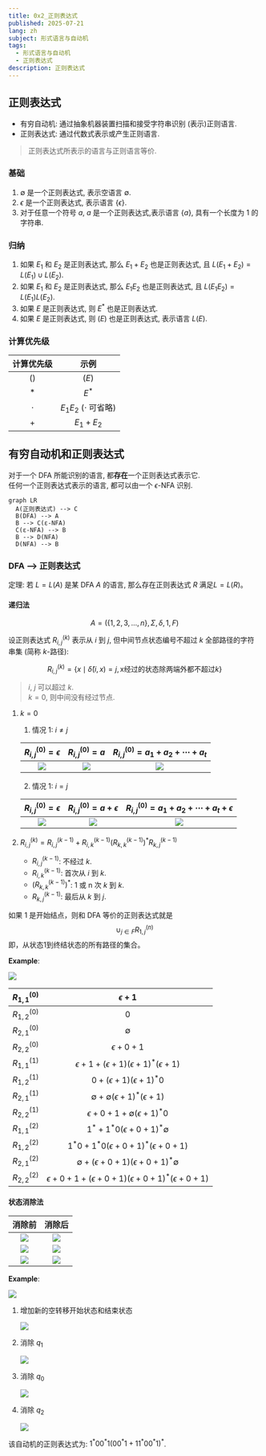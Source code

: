 ```yaml
---
title: 0x2_正则表达式
published: 2025-07-21
lang: zh
subject: 形式语言与自动机
tags:
  - 形式语言与自动机
  - 正则表达式
description: 正则表达式
---
```


## 正则表达式

- 有穷自动机: 通过抽象机器装置扫描和接受字符串识别 (表示)正则语言.
- 正则表达式: 通过代数式表示或产生正则语言.
 > 正则表达式所表示的语言与正则语言等价.

### 基础

1. $\emptyset$ 是一个正则表达式, 表示空语言 $\emptyset$.
2. $\epsilon$ 是一个正则表达式, 表示语言 $\{\epsilon\}$.
3. 对于任意一个符号 $a$, $a$ 是一个正则表达式,表示语言 $\{a\}$, 具有一个长度为 1 的字符串.

### 归纳

1. 如果 $E_1$ 和 $E_2$ 是正则表达式, 那么 $E_1 + E_2$ 也是正则表达式, 且 $L(E_1 + E_2) = L(E_1) \cup L(E_2)$.
2. 如果 $E_1$ 和 $E_2$ 是正则表达式, 那么 $E_1 E_2$ 也是正则表达式, 且 $L(E_1 E_2) = L(E_1)L(E_2)$.
3. 如果 $E$ 是正则表达式, 则 $E^*$ 也是正则表达式.
4. 如果 $E$ 是正则表达式, 则 $(E)$ 也是正则表达式, 表示语言 $L(E)$.

### 计算优先级

|计算优先级|示例|
|:------:|:--:|
| () |$(E)$|
| * |$E^*$|
|$\cdot$|$E_1 E_2$ ($\cdot$ 可省略)|
| + |$E_1 + E_2$|

## 有穷自动机和正则表达式

对于一个 DFA 所能识别的语言, 都**存在**一个正则表达式表示它.  
任何一个正则表达式表示的语言, 都可以由一个 $\epsilon$-NFA 识别.

```mermaid
graph LR 
  A(正则表达式) --> C
  B(DFA) --> A
  B --> C(ε-NFA)
  C(ε-NFA) --> B
  B --> D(NFA)
  D(NFA) --> B
```

### DFA --> 正则表达式

定理: 若 $L = L(A)$ 是某 DFA $A$ 的语言, 那么存在正则表达式 $R$ 满足$L = L(R)$。

#### 递归法

$$A = (\{1,2,3,...,n\},\Sigma,\delta,1,F)$$

设正则表达式 $R_{i,j}^{(k)}$ 表示从 $i$ 到 $j$, 但中间节点状态编号不超过 $k$ 全部路径的字符串集 (简称 $k$-路径):

$$R_{i,j}^{(k)} = \{x \mid \hat{\delta}(i, x) = j, \text{x经过的状态除两端外都不超过} k\}$$

> $i$, $j$ 可以超过 $k$.  
> $k = 0$, 则中间没有经过节点.

1. $k = 0$
  
    1. 情况 1: $i \neq j$

      |$R_{i,j}^{(0)} = \epsilon$ |$R_{i,j}^{(0)} = a$|$R_{i,j}^{(0)} = a_1 + a_2 + \cdots + a_t$|
      |:----:|:----:|:----:|
      |![](https://quickchart.io/graphviz?graph=digraph{rankdir=TD;i[shape=circle,label="i"];j[shape=circle,label="j"];})|![](https://quickchart.io/graphviz?graph=digraph{rankdir=LR;i[shape=circle,label="i"];j[shape=circle,label="j"];i->j[label="a"];})|![](https://quickchart.io/graphviz?graph=digraph{rankdir=LR;i[shape=circle,label="i"];j[shape=circle,label="j"];i->j[label="a_1"];i->j[label="..."];i->j[label="a_t"];})|

      2. 情况 1: $i = j$

      |$R_{i,j}^{(0)} = \epsilon$|$R_{i,j}^{(0)} = a + \epsilon$|$R_{i,j}^{(0)} = a_1 + a_2 + \cdots + a_t + \epsilon$|
      |:----:|:----:|:----:|
      |![](https://quickchart.io/graphviz?graph=digraph{rankdir=TD;i[shape=circle,label="i"];})|![](https://quickchart.io/graphviz?graph=digraph{rankdir=TD;i[shape=circle,label="i"];i->i[label="a"];})|![](https://quickchart.io/graphviz?graph=digraph{rankdir=LR;i[shape=circle,label="i"];i:n->i:n[label="a_1",labeldistance=2];i:w->i:w[label="...",labeldistance=2];i:e->i:e[label="a_t",labeldistance=2];})|

2. $R_{i,j}^{(k)} = R_{i,j}^{(k-1)} + R_{i,k}^{(k-1)} (R_{k,k}^{(k-1)})^* R_{k,j}^{(k-1)}$

    - $R_{i,j}^{(k-1)}$: 不经过 $k$.
    - $R_{i,k}^{(k-1)}$: 首次从 $i$ 到 $k$.
    - $(R_{k,k}^{(k-1)})^*$: 1 或 n 次 $k$ 到 $k$.
    - $R_{k,j}^{(k-1)}$: 最后从 $k$ 到 $j$.

如果 1 是开始结点，则和 DFA 等价的正则表达式就是
$$\cup_{j \in F} R_{1,j}^{(n)}$$
即，从状态1到终结状态的所有路径的集合。

**Example**:

![](https://quickchart.io/graphviz?graph=digraph{rankdir=LR;node[shape=circle];start[shape=point,label="start"];q1[label="q1"];q2[label="q2",peripheries=2];start->q1[label="start"];q1->q2[label="0"];q1->q1[label="1"];q2->q2[label="1,0"];})

|$R_{1,1}^{(0)}$ |$\epsilon + 1$|
|:---:|:---:|
|$R_{1,2}^{(0)}$ | $0$ |
|$R_{2,1}^{(0)}$ |$\emptyset$ |
|$R_{2,2}^{(0)}$ | $\epsilon + 0 + 1$|
|$R_{1,1}^{(1)}$ | $\epsilon + 1 + (\epsilon + 1)(\epsilon + 1)^* (\epsilon + 1)$|
|$R_{1,2}^{(1)}$ | $0 + (\epsilon + 1)(\epsilon + 1)^* 0$|
|$R_{2,1}^{(1)}$ | $\emptyset + \emptyset (\epsilon + 1)^* (\epsilon + 1)$|
|$R_{2,2}^{(1)}$ | $\epsilon + 0 + 1 + \emptyset (\epsilon + 1)^* 0$|
|$R_{1,1}^{(2)}$ | $1^* + 1^*0(\epsilon + 0 + 1)^* \emptyset$|
|$R_{1,2}^{(2)}$ | $1^*0 + 1^*0(\epsilon + 0 + 1)^* (\epsilon + 0 + 1)$|
|$R_{2,1}^{(2)}$ | $\emptyset + (\epsilon + 0 + 1)(\epsilon + 0 + 1)^* \emptyset$|
|$R_{2,2}^{(2)}$ | $\epsilon + 0 + 1 + (\epsilon + 0 + 1)(\epsilon + 0 + 1)^* (\epsilon + 0 + 1)$|

#### 状态消除法

|消除前|消除后|
|:---:|:---:|
|![](https://quickchart.io/graphviz?graph=digraph{rankdir=LR;s0[label="",shape=circle];s1[label="",shape=circle];s2[label="",shape=circle];s0->s1[label="a"];s1->s2[label="b"];})|![](https://quickchart.io/graphviz?graph=digraph{rankdir=LR;s0[label="",shape=circle];s1[label="",shape=circle];s0->s1[label="ab"];})|
|![](https://quickchart.io/graphviz?graph=digraph{rankdir=LR;s0[label="",shape=circle];s1[label="",shape=circle];s0->s1[label="a"];s0->s1[label="b"];})|![](https://quickchart.io/graphviz?graph=digraph{rankdir=LR;s0[label="",shape=circle];s1[label="",shape=circle];s0->s1[label="a%2Bb"];})|
|![](https://quickchart.io/graphviz?graph=digraph{rankdir=LR;s0[label="",shape=circle];s1[label="",shape=circle];s2[label="",shape=circle];s0->s1[label="a"];s1->s1[label="c"];s1->s2[label="b"];})|![](https://quickchart.io/graphviz?graph=digraph{rankdir=LR;s0[label="",shape=circle];s1[label="",shape=circle];s0->s1[label="ac%2Ab"];})|

**Example**:

![](https://quickchart.io/graphviz?graph=digraph{rankdir=LR;start[shape=point];q0[shape=circle,label="q0"];q1[shape=circle,label="q1"];q2[shape=doublecircle,label="q2"];start->q0[label="start"];q0->q0[label="1"];q0->q1[label="0"];q1->q1[label="0"];q1->q2[label="1"];q2->q1[label="0"];q2->q0[label="1"];})

1. 增加新的空转移开始状态和结束状态

    ![](https://quickchart.io/graphviz?graph=digraph{rankdir=LR;start[shape=point];s[shape=circle,label="s"];q0[shape=circle,label="q0"];q1[shape=circle,label="q1"];q2[shape=circle,label="q2"];f[shape=doublecircle,label="f"];start->s[label="start"];s->q0[label="ε"];q0->q0[label="1"];q0->q1[label="0"];q1->q1[label="0"];q1->q2[label="1"];q2->q1[label="0"];q2->q0[label="1"];q2->f[label="ε"];})

2. 消除 $q_1$

    ![](https://quickchart.io/graphviz?graph=digraph{rankdir=LR;start[shape=point];s[shape=circle,label="s"];q0[shape=circle,label="q0"];q2[shape=circle,label="q2"];f[shape=doublecircle,label="f"];start->s[label="start"];s->q0[label="ε"];q0->q0[label="1"];q0->q2[label="00*1"];q2->q2[label="00*1"];q2->q0[label="1"];q2->f[label="ε"];})

3. 消除 $q_0$

    ![](https://quickchart.io/graphviz?graph=digraph{rankdir=LR;start[shape=point];s[shape=circle,label="s"];q2[shape=circle,label="q2"];f[shape=doublecircle,label="f"];start->s[label="start"];s->q2[label="1*00*1"];q2->q2[label="00*1%2B11*00*1"];q2->f[label="ε"];})

4. 消除 $q_2$

    ![](https://quickchart.io/graphviz?graph=digraph{rankdir=LR;start[shape=point];s[shape=circle,label="s"];f[shape=doublecircle,label="f"];start->s[label="start"];s->f[label="1*00*1%2800*1%2B11*00*1%29*"];})

该自动机的正则表达式为: $1^*00^*1(00^*1+11^*00^*1)^*$.
